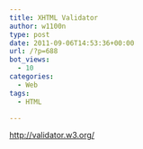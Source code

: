 ```yaml
---
title: XHTML Validator
author: w1100n
type: post
date: 2011-09-06T14:53:36+00:00
url: /?p=688
bot_views:
  - 10
categories:
  - Web
tags:
  - HTML

---
```

http://validator.w3.org/